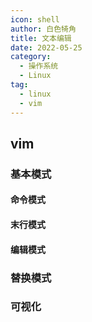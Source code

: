 ```yaml
---
icon: shell
author: 白色犄角
title: 文本编辑
date: 2022-05-25
category:
  - 操作系统
  - Linux
tag:
  - linux
  - vim
---
```



## vim

### 基本模式

#### 命令模式

#### 末行模式

#### 编辑模式



### 替换模式

### 可视化


